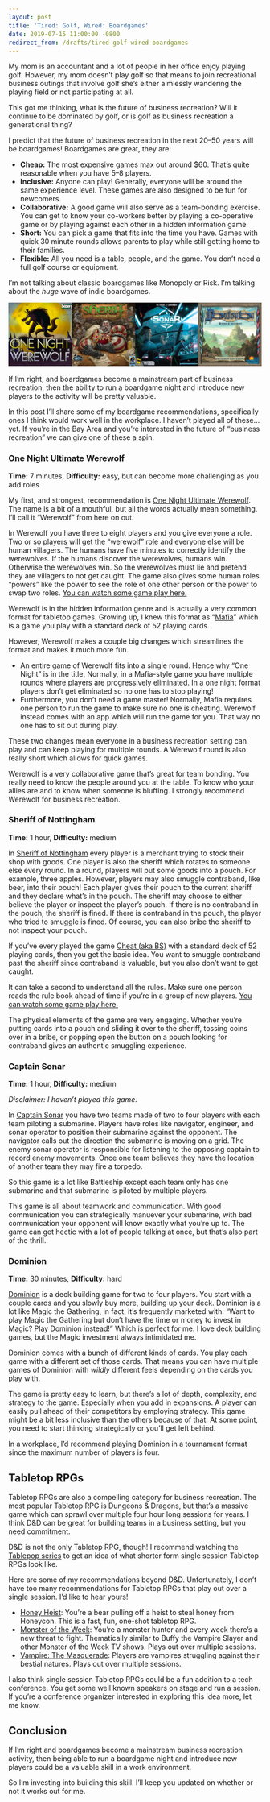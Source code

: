 ```yaml
---
layout: post
title: 'Tired: Golf, Wired: Boardgames'
date: 2019-07-15 11:00:00 -0800
redirect_from: /drafts/tired-golf-wired-boardgames
---
```


My mom is an accountant and a lot of people in her office enjoy playing golf.
However, my mom doesn’t play golf so that means to join recreational business
outings that involve golf she’s either aimlessly wandering the playing field or
not participating at all.

This got me thinking, what is the future of business recreation? Will it
continue to be dominated by golf, or is golf as business recreation a
generational thing?

I predict that the future of business recreation in the next 20–50 years will be
boardgames! Boardgames are great, they are:

- **Cheap:** The most expensive games max out around \$60. That’s quite
  reasonable when you have 5–8 players.
- **Inclusive:** Anyone can play! Generally, everyone will be around the same
  experience level. These games are also designed to be fun for newcomers.
- **Collaborative:** A good game will also serve as a team-bonding exercise. You
  can get to know your co-workers better by playing a co-operative game or by
  playing against each other in a hidden information game.
- **Short:** You can pick a game that fits into the time you have. Games with
  quick 30 minute rounds allows parents to play while still getting home to
  their families.
- **Flexible:** All you need is a table, people, and the game. You don’t need a
  full golf course or equipment.

I’m not talking about classic boardgames like Monopoly or Risk. I’m talking
about the _huge_ wave of indie boardgames.

![Box art of various boardgames](/assets/images/tired-golf-wired-boardgames/boardgames.jpg)

If I’m right, and boardgames become a mainstream part of business recreation,
then the ability to run a boardgame night and introduce new players to the
activity will be pretty valuable.

In this post I’ll share some of my boardgame recommendations, specifically ones
I think would work well in the workplace. I haven’t played all of these…yet. If
you’re in the Bay Area and you’re interested in the future of “business
recreation” we can give one of these a spin.

### One Night Ultimate Werewolf

**Time:** 7 minutes, **Difficulty:** easy, but can become more challenging as
you add roles

My first, and strongest, recommendation is
[One Night Ultimate Werewolf](https://www.amazon.com/dp/B00HS7GG5G/ref=cm_sw_em_r_mt_dp_U_uNohDb2T9JTWE).
The name is a bit of a mouthful, but all the words actually mean something. I’ll
call it “Werewolf” from here on out.

In Werewolf you have three to eight players and you give everyone a role. Two or
so players will get the “werewolf” role and everyone else will be human
villagers. The humans have five minutes to correctly identify the werewolves. If
the humans discover the werewolves, humans win. Otherwise the werewolves win. So
the werewolves must lie and pretend they are villagers to not get caught. The
game also gives some human roles “powers” like the power to see the role of one
other person or the power to swap two roles.
[You can watch some game play here.](https://youtu.be/bJ4Hrp8gQ-E)

Werewolf is in the hidden information genre and is actually a very common format
for tabletop games. Growing up, I knew this format as
“[Mafia](<https://en.wikipedia.org/wiki/Mafia_(party_game)>)” which is a game
you play with a standard deck of 52 playing cards.

However, Werewolf makes a couple big changes which streamlines the format and
makes it much more fun.

- An entire game of Werewolf fits into a single round. Hence why “One Night” is
  in the title. Normally, in a Mafia-style game you have multiple rounds where
  players are progressively eliminated. In a one night format players don’t get
  eliminated so no one has to stop playing!
- Furthermore, you don’t need a game master! Normally, Mafia requires one person
  to run the game to make sure no one is cheating. Werewolf instead comes with
  an app which will run the game for you. That way no one has to sit out during
  play.

These two changes mean everyone in a business recreation setting can play and
can keep playing for multiple rounds. A Werewolf round is also really short
which allows for quick games.

Werewolf is a very collaborative game that’s great for team bonding. You really
need to know the people around you at the table. To know who your allies are and
to know when someone is bluffing. I strongly recommend Werewolf for business
recreation.

### Sheriff of Nottingham

**Time:** 1 hour, **Difficulty:** medium

In
[Sheriff of Nottingham](https://www.amazon.com/dp/B007EZMABG/ref=cm_sw_em_r_mt_dp_U_OkphDbWQ2YF59)
every player is a merchant trying to stock their shop with goods. One player is
also the sheriff which rotates to someone else every round. In a round, players
will put some goods into a pouch. For example, three apples. However, players
may also smuggle contraband, like beer, into their pouch! Each player gives
their pouch to the current sheriff and they declare what’s in the pouch. The
sheriff may choose to either believe the player or inspect the player’s pouch.
If there is no contraband in the pouch, the sheriff is fined. If there is
contraband in the pouch, the player who tried to smuggle is fined. Of course,
you can also bribe the sheriff to not inspect your pouch.

If you’ve every played the game
[Cheat (aka BS)](<https://en.wikipedia.org/wiki/Cheat_(game)>) with a standard
deck of 52 playing cards, then you get the basic idea. You want to smuggle
contraband past the sheriff since contraband is valuable, but you also don’t
want to get caught.

It can take a second to understand all the rules. Make sure one person reads the
rule book ahead of time if you’re in a group of new players.
[You can watch some game play here.](https://youtu.be/Gli9C3HtF44)

The physical elements of the game are very engaging. Whether you’re putting
cards into a pouch and sliding it over to the sheriff, tossing coins over in a
bribe, or popping open the button on a pouch looking for contraband gives an
authentic smuggling experience.

### Captain Sonar

**Time:** 1 hour, **Difficulty:** medium

_Disclaimer: I haven’t played this game._

In
[Captain Sonar](https://www.amazon.com/dp/B01EZUCHOC/ref=cm_sw_em_r_mt_dp_U_wwphDb18EETTX)
you have two teams made of two to four players with each team piloting a
submarine. Players have roles like navigator, engineer, and sonar operator to
position their submarine against the opponent. The navigator calls out the
direction the submarine is moving on a grid. The enemy sonar operator is
responsible for listening to the opposing captain to record enemy movements.
Once one team believes they have the location of another team they may fire a
torpedo.

So this game is a lot like Battleship except each team only has one submarine
and that submarine is piloted by multiple players.

This game is all about teamwork and communication. With good communication you
can strategically manuever your submarine, with bad communication your opponent
will know exactly what you’re up to. The game can get hectic with a lot of
people talking at once, but that’s also part of the thrill.

### Dominion

**Time:** 30 minutes, **Difficulty:** hard

[Dominion](https://www.amazon.com/dp/B01LYLIS2U/ref=cm_sw_em_r_mt_dp_U_OcqhDbAG7WN2S)
is a deck building game for two to four players. You start with a couple cards
and you slowly buy more, building up your deck. Dominion is a lot like Magic the
Gathering, in fact, it’s frequently marketed with: “Want to play Magic the
Gathering but don’t have the time or money to invest in Magic? Play Dominion
instead!” Which is perfect for me. I love deck building games, but the Magic
investment always intimidated me.

Dominion comes with a bunch of different kinds of cards. You play each game with
a different set of those cards. That means you can have multiple games of
Dominion with _wildly_ different feels depending on the cards you play with.

The game is pretty easy to learn, but there’s a lot of depth, complexity, and
strategy to the game. Especially when you add in expansions. A player can easily
pull ahead of their competitors by employing strategy. This game might be a bit
less inclusive than the others because of that. At some point, you need to start
thinking strategically or you’ll get left behind.

In a workplace, I’d recommend playing Dominion in a tournament format since the
maximum number of players is four.

## Tabletop RPGs

Tabletop RPGs are also a compelling category for business recreation. The most
popular Tabletop RPG is Dungeons & Dragons, but that’s a massive game which can
sprawl over multiple four hour long sessions for years. I think D&D can be great
for building teams in a business setting, but you need commitment.

D&D is not the only Tabletop RPG, though! I recommend watching the
[Tablepop series](https://youtu.be/YqD_oLkrq_8) to get an idea of what shorter
form single session Tabletop RPGs look like.

Here are some of my recommendations beyond D&D. Unfortunately, I don’t have too
many recommendations for Tabletop RPGs that play out over a single session. I’d
like to hear yours!

- [Honey Heist](https://www.docdroid.net/KJzmn5k/honey-heist-by-grant-howitt.pdf):
  You’re a bear pulling off a heist to steal honey from Honeycon. This is a
  fast, fun, one-shot tabletop RPG.
- [Monster of the Week](https://www.evilhat.com/home/monster-of-the-week/):
  You’re a monster hunter and every week there’s a new threat to fight.
  Thematically similar to Buffy the Vampire Slayer and other Monster of the Week
  TV shows. Plays out over multiple sessions.
- [Vampire: The Masquerade](https://en.wikipedia.org/wiki/Vampire:_The_Masquerade):
  Players are vampires struggling against their bestial natures. Plays out over
  multiple sessions.

I also think single session Tabletop RPGs could be a fun addition to a tech
conference. You get some well known speakers on stage and run a session. If
you’re a conference organizer interested in exploring this idea more, let me
know.

## Conclusion

If I’m right and boardgames become a mainstream business recreation activity,
then being able to run a boardgame night and introduce new players could be a
valuable skill in a work environment.

So I’m investing into building this skill. I’ll keep you updated on whether or
not it works out for me.
